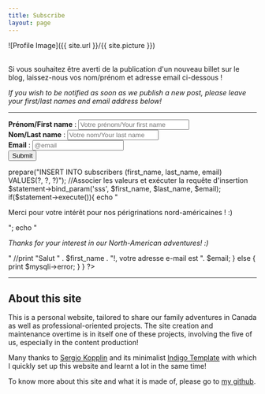 ```yaml
---
title: Subscribe
layout: page
---
```

![Profile Image]({{ site.url }}/{{ site.picture }})
<br>
<br>
<p>Si vous souhaitez être averti de la publication d'un nouveau billet sur le blog, laissez-nous vos nom/prénom et adresse email ci-dessous !</p>
<p><i> If you wish to be notified as soon as we publish a new post, please leave your first/last names and email address below!</i></p>

---

<form method="post" action="">
  <b>Prénom/First name</b> : <input type="text" size="25" name="first_name" placeholder="Votre prénom/Your first name">
  <br>
  <b>Nom/Last name</b> : <input type="text" size="20" name="last_name" placeholder="Votre nom/Your last name">
  <br>
  <b>Email</b> : <input type="email" size="20" name="email" placeholder="@email">
  <br>
  <input type="submit" value="Submit">
</form>

<?php
  // Check that script has been started by a form
  if ($_SERVER["REQUEST_METHOD"] == "POST") {
    //identifiants mysql
    $host = "localhost";
    $username = "DB_ADMIN";
    $password = "DB_@DMIN_P@SS!";
    $database = "BLOG";
    $first_name = $_POST["first_name"];
    $last_name = $_POST["last_name"];
    $email = $_POST["email"];

    if (!isset($first_name)){
      die("S'il vous plaît entrez votre prénom/Please enter your first name");
    }
    if (!isset($last_name)){
      die("S'il vous plaît entrez votre nom/Please enter your last name");
    }
    if (!isset($email) || !filter_var($email, FILTER_VALIDATE_EMAIL)){
      die("S'il vous plaît entrez votre adresse e-mail/Please enter your email address");
    }
    //Ouvrir une nouvelle connexion au serveur MySQL
    $mysqli = new mysqli($host, $username, $password, $database);

    
    //préparer la requête d'insertion SQL
    $statement = $mysqli->prepare("INSERT INTO subscribers (first_name, last_name, email) VALUES(?, ?, ?)");
    //Associer les valeurs et exécuter la requête d'insertion
    $statement->bind_param('sss', $first_name, $last_name, $email);

    if($statement->execute()){
      echo "<p>Merci pour votre intérêt pour nos périgrinations nord-américaines ! :) </p>";
      echo "<p><i>Thanks for your interest in our North-American adventures! :) </i></p>"
      //print "Salut " . $first_name . "!, votre adresse e-mail est ". $email;
    }
    else {
      print $mysqli->error;
    }
  }

?>

---
<h2>About this site</h2>
<p>This is a personal website, tailored to share our family adventures in Canada as well as professional-oriented projects. The site creation and maintenance overtime is in itself one of these projects, involving the five of us, especially in the content production!</p>

<p>Many thanks to <a href="https://github.com/sergiokopplin/">Sergio Kopplin</a> and its minimalist <a href="https://github.com/sergiokopplin/indigo">Indigo Template</a> with which I quickly set up this website and learnt a lot in the same time!

To know more about this site and what it is made of, please go to <a href="https://github.com/flelain">my github</a>.
